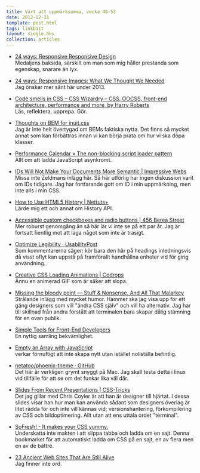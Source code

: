 ```yaml
---
title: Värt att uppmärksamma, vecka 46-53
date: 2012-12-31
template: post.html
tags: linkbait
layout: single.hbs
collection: articles
---
```

* [24 ways: Responsive Responsive Design](http://24ways.org/2012/responsive-responsive-design/)  
  Medaljens baksida, särskilt om man som mig håller prestanda som egenskap, snarare än lyx.

 * [24 ways: Responsive Images: What We Thought We Needed](http://24ways.org/2012/responsive-images-what-we-thought-we-needed/)  
  Jag önskar mer sånt här under 2013.

 * [Code smells in CSS – CSS Wizardry – CSS, OOCSS, front-end architecture, performance and more, by Harry Roberts](http://csswizardry.com/2012/11/code-smells-in-css/)  
  Läs, reflektera, upprepa. Gör.

 * [Thoughts on BEM for inuit.css](https://gist.github.com/3822990)  
  Jag är inte helt övertygad om BEMs faktiska nytta. Det finns så mycket annat som kan förbättras innan vi kan börja prata om hur vi ska döpa klasser.

 * [Performance Calendar » The non-blocking script loader pattern](http://calendar.perfplanet.com/2012/the-non-blocking-script-loader-pattern/)  
  Allt om att ladda JavaScript asynkromt.

 * [IDs Will Not Make Your Documents More Semantic | Impressive Webs](http://www.impressivewebs.com/ids-not-make-documents-semantic/)  
  Missa inte Zeldmans inlägg här. Så här utförlig har ingen diskussion varit om IDs tidigare. Jag har fortfarande gott om ID i min uppmärkning, men inte alls i min CSS.

 * [How to Use HTML5 History | Nettuts+](http://net.tutsplus.com/tutorials/html-css-techniques/a-first-look-at-the-history-api/)  
  Lärde mig ett och annat om History API.

 * [Accessible custom checkboxes and radio buttons | 456 Berea Street](http://www.456bereastreet.com/archive/201211/accessible_custom_checkboxes_and_radio_buttons/)  
  Mer roburst genomgång än så här lär vi inte se på ett par år. Jag är fortsatt fientlig mot att laga något som inte är trasigt.

 * [Optimize Legibility · UsabilityPost](http://www.usabilitypost.com/2012/11/06/optimize-legibility/)  
  Som kommentarerna säger: kör bara den här på headings inledningsvis då visst oflyt kan uppstå på framförallt handhållna enheter vid för girig användning.

 * [Creative CSS Loading Animations | Codrops](http://tympanus.net/codrops/2012/11/14/creative-css-loading-animations/)  
  Ännu en animerad GIF som är säker att slopa.

 * [Missing the bloody point — Stuff & Nonsense, And All That Malarkey](http://stuffandnonsense.co.uk/blog/about/missing-the-bloody-point)  
  Strålande inlägg med mycket humor. Hammer ska jag visa upp för ett gäng designers som vill "ändra CSS själv" och vill ha alternativ. Jag har till skillnad från andra förstått att terminalen bara skapar dålig stämning för en ovan publik.

 * [Simple Tools for Front-End Developers](http://www.impressivewebs.com/simple-tools-front-end-developers/)  
  En nyttig samling bekvämlighet.

 * [Empty an Array with JavaScript](http://davidwalsh.name/empty-array)  
  verkar förnuftigt att inte skapa nytt utan istället nollställa befintlig.

 * [netatoo/phoenix-theme · GitHub](https://github.com/netatoo/phoenix-theme)  
  Det här är verkligen grymt snyggt på Mac. Jag skall testa detta i linux vid tillfälle för att se om det funkar lika väl där.

 * [Slides From Recent Presentations | CSS-Tricks](http://css-tricks.com/slides-from-some-recent-presentations/)  
  Det jag gillar med Chris Coyier är att han är designer till hjärtat. I dessa slides visar han hur man kan använda sådant som designers överlag är litet rädda för och inte vill kännas vid; versionshantering, förkompilering av CSS och bildoptimering. Allt utan att ens uttala ordet "terminal".

 * [SoFresh! - It makes your CSS yummy.](http://sofresh.redpik.net/)  
  Underskatta inte makten i att slippa tabba och ladda om en sajt. Denna bookmarket för att automatiskt ladda om CSS på en sajt, en av flera men en av de bättre.

 * [23 Ancient Web Sites That Are Still Alive](http://gizmodo.com/5960831/23-ancient-web-sites-that-are-still-alive)  
  Jag finner inte ord.
